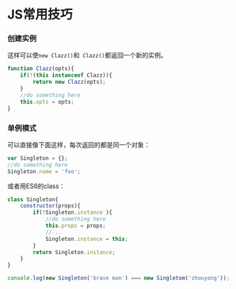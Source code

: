 # JS常用技巧

### 创建实例
这样可以使`new Clazz()`和` Clazz()`都返回一个新的实例。

```js
function Clazz(opts){
    if(!(this instanceof Clazz)){
        return new Clazz(opts);
    }
    //do something here
    this.opts = opts;
}
```

### 单例模式

可以直接像下面这样，每次返回的都是同一个对象：
```js
var Singleton = {};
//do something here
Singleton.name = 'foo';

```

或者用ES6的class：

```js
class Singleton{
    constructor(props){
        if(!Singleton.instance ){
            //do something here
            this.props = props;
            //...
            Singleton.instance = this;
        }
        return Singleton.instance;
    }
}

console.log(new Singleton('brave man') === new Singletom('zhouyong')); //true
```
